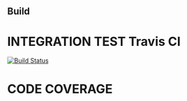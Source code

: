 ## Build
# INTEGRATION TEST Travis CI
[![Build Status](https://travis-ci.com/peasch/OCR_projet9.svg?branch=master)](https://travis-ci.com/peasch/OCR_projet9)
# CODE COVERAGE

